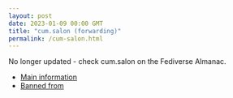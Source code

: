 ```yaml
---
layout: post
date: 2023-01-09 00:00 GMT
title: "cum.salon (forwarding)"
permalink: /cum-salon.html
---
```


No longer updated - check cum.salon on the Fediverse Almanac.

* [Main information](https://www.fediversealmanac.com/api/v1/instances/cum.salon)
* [Banned from](https://www.fediversealmanac.com/api/v1/instances/cum.salon/banned_from)

